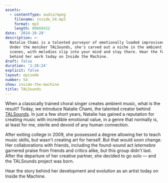 ```yaml
---
assets:
  - contentType: audio/mpeg
    filename: inside_54.mp3
    format: mp3
    length: 89669422
date: '2014-10-29'
description: >-
  Natalie Chami is a talented purveyor of emotionally loaded improvised music.
  Under the moniker TALSounds, she's carved out a niche in the ambient and drone
  scenes, with melodies slip into your mind and stay there. Hear the full story
  behind her work today on Inside the Machine.
draft: false
duration: '1:26:24'
explicit: false
layout: episode
number: 54
show: inside-the-machine
title: TALSounds
---
```

When a classically trained choral singer creates ambient music, what is the result? Today, we introduce Natalie Chami, the talented creator behind [TALSounds](http://talsounds.com). In just a few short years, Natalie has gained a reputation for creating music with incredible emotional value, in a genre that normally is, at least for me, sterile and devoid of any human connection.

After exiting college in 2009, she possessed a degree allowing her to teach music skills, but wasn't creating art for herself. But that would soon change. Her collaborations with friends, including the found-sound act *leternebre* garnered praise from friends and critics alike, but this group didn't last. After the departure of her creative partner, she decided to go solo &mdash; and the TALSounds project was born.

Hear the story behind her development and evolution as an artist today on Inside the Machine.